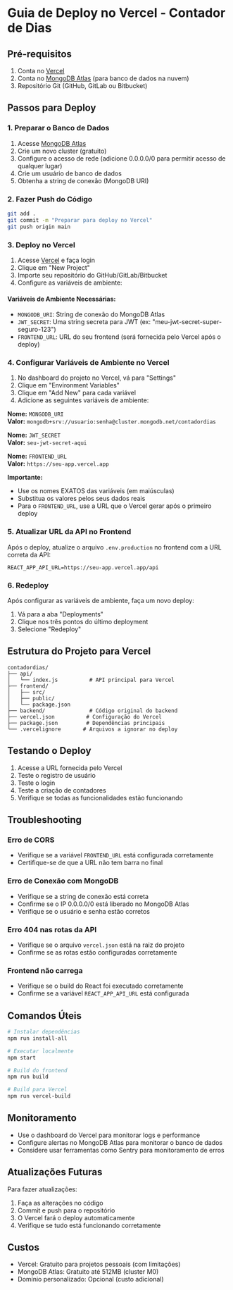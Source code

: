 # Guia de Deploy no Vercel - Contador de Dias

## Pré-requisitos

1. Conta no [Vercel](https://vercel.com)
2. Conta no [MongoDB Atlas](https://www.mongodb.com/atlas) (para banco de dados na nuvem)
3. Repositório Git (GitHub, GitLab ou Bitbucket)

## Passos para Deploy

### 1. Preparar o Banco de Dados

1. Acesse [MongoDB Atlas](https://www.mongodb.com/atlas)
2. Crie um novo cluster (gratuito)
3. Configure o acesso de rede (adicione 0.0.0.0/0 para permitir acesso de qualquer lugar)
4. Crie um usuário de banco de dados
5. Obtenha a string de conexão (MongoDB URI)

### 2. Fazer Push do Código

```bash
git add .
git commit -m "Preparar para deploy no Vercel"
git push origin main
```

### 3. Deploy no Vercel

1. Acesse [Vercel](https://vercel.com) e faça login
2. Clique em "New Project"
3. Importe seu repositório do GitHub/GitLab/Bitbucket
4. Configure as variáveis de ambiente:

#### Variáveis de Ambiente Necessárias:

- `MONGODB_URI`: String de conexão do MongoDB Atlas
- `JWT_SECRET`: Uma string secreta para JWT (ex: "meu-jwt-secret-super-seguro-123")
- `FRONTEND_URL`: URL do seu frontend (será fornecida pelo Vercel após o deploy)

### 4. Configurar Variáveis de Ambiente no Vercel

1. No dashboard do projeto no Vercel, vá para "Settings"
2. Clique em "Environment Variables"
3. Clique em "Add New" para cada variável
4. Adicione as seguintes variáveis de ambiente:

**Nome:** `MONGODB_URI`  
**Valor:** `mongodb+srv://usuario:senha@cluster.mongodb.net/contadordias`

**Nome:** `JWT_SECRET`  
**Valor:** `seu-jwt-secret-aqui`

**Nome:** `FRONTEND_URL`  
**Valor:** `https://seu-app.vercel.app`

**Importante:** 
- Use os nomes EXATOS das variáveis (em maiúsculas)
- Substitua os valores pelos seus dados reais
- Para o `FRONTEND_URL`, use a URL que o Vercel gerar após o primeiro deploy

### 5. Atualizar URL da API no Frontend

Após o deploy, atualize o arquivo `.env.production` no frontend com a URL correta da API:

```
REACT_APP_API_URL=https://seu-app.vercel.app/api
```

### 6. Redeploy

Após configurar as variáveis de ambiente, faça um novo deploy:

1. Vá para a aba "Deployments"
2. Clique nos três pontos do último deployment
3. Selecione "Redeploy"

## Estrutura do Projeto para Vercel

```
contadordias/
├── api/
│   └── index.js          # API principal para Vercel
├── frontend/
│   ├── src/
│   ├── public/
│   └── package.json
├── backend/              # Código original do backend
├── vercel.json          # Configuração do Vercel
├── package.json         # Dependências principais
└── .vercelignore       # Arquivos a ignorar no deploy
```

## Testando o Deploy

1. Acesse a URL fornecida pelo Vercel
2. Teste o registro de usuário
3. Teste o login
4. Teste a criação de contadores
5. Verifique se todas as funcionalidades estão funcionando

## Troubleshooting

### Erro de CORS
- Verifique se a variável `FRONTEND_URL` está configurada corretamente
- Certifique-se de que a URL não tem barra no final

### Erro de Conexão com MongoDB
- Verifique se a string de conexão está correta
- Confirme se o IP 0.0.0.0/0 está liberado no MongoDB Atlas
- Verifique se o usuário e senha estão corretos

### Erro 404 nas rotas da API
- Verifique se o arquivo `vercel.json` está na raiz do projeto
- Confirme se as rotas estão configuradas corretamente

### Frontend não carrega
- Verifique se o build do React foi executado corretamente
- Confirme se a variável `REACT_APP_API_URL` está configurada

## Comandos Úteis

```bash
# Instalar dependências
npm run install-all

# Executar localmente
npm start

# Build do frontend
npm run build

# Build para Vercel
npm run vercel-build
```

## Monitoramento

- Use o dashboard do Vercel para monitorar logs e performance
- Configure alertas no MongoDB Atlas para monitorar o banco de dados
- Considere usar ferramentas como Sentry para monitoramento de erros

## Atualizações Futuras

Para fazer atualizações:

1. Faça as alterações no código
2. Commit e push para o repositório
3. O Vercel fará o deploy automaticamente
4. Verifique se tudo está funcionando corretamente

## Custos

- Vercel: Gratuito para projetos pessoais (com limitações)
- MongoDB Atlas: Gratuito até 512MB (cluster M0)
- Domínio personalizado: Opcional (custo adicional)